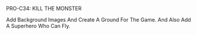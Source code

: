 PRO-C34: KILL THE MONSTER

Add Background Images And Create A Ground For The Game. And Also Add A Superhero Who Can Fly.